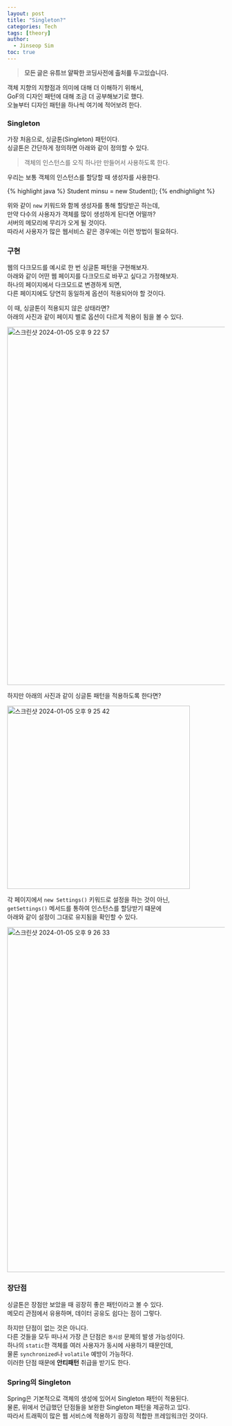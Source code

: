 ```yaml
---
layout: post
title: "Singleton?"
categories: Tech
tags: [theory]
author:
  - Jinseop Sim
toc: true
---
```

> __모든 글은 유튜브 얄팍한 코딩사전에 출처를 두고있습니다.__

객체 지향의 지향점과 의미에 대해 더 이해하기 위해서,  
GoF의 디자인 패턴에 대해 조금 더 공부해보기로 했다.  
오늘부터 디자인 패턴을 하나씩 여기에 적어보려 한다.  

### Singleton
가장 처음으로, 싱글톤(Singleton) 패턴이다.  
싱글톤은 간단하게 정의하면 아래와 같이 정의할 수 있다.  

> 객체의 인스턴스를 오직 하나만 만들어서 사용하도록 한다.

우리는 보통 객체의 인스턴스를 할당할 때 생성자를 사용한다.  

{% highlight java %}
Student minsu = new Student();
{% endhighlight %}

위와 같이 ```new``` 키워드와 함께 생성자를 통해 할당받곤 하는데,  
만약 다수의 사용자가 객체를 많이 생성하게 된다면 어떨까?  
서버의 메모리에 무리가 오게 될 것이다.  
따라서 사용자가 많은 웹서비스 같은 경우에는 이런 방법이 필요하다.  

### 구현
웹의 다크모드를 예시로 한 번 싱글톤 패턴을 구현해보자.  
아래와 같이 어떤 웹 페이지를 다크모드로 바꾸고 싶다고 가정해보자.  
하나의 페이지에서 다크모드로 변경하게 되면,  
다른 페이지에도 당연히 동일하게 옵션이 적용되어야 할 것이다.  

이 때, 싱글톤이 적용되지 않은 상태라면?  
아래의 사진과 같이 페이지 별로 옵션이 다르게 적용이 됨을 볼 수 있다.  

<img width="827" alt="스크린샷 2024-01-05 오후 9 22 57" src="https://github.com/Jinseop-Sim/Jinseop-Sim.github.io/assets/71700079/95c98569-e82b-4f7a-8e4f-b190cb545d7c">  

하지만 아래의 사진과 같이 싱글톤 패턴을 적용하도록 한다면?  

<img width="423" alt="스크린샷 2024-01-05 오후 9 25 42" src="https://github.com/Jinseop-Sim/Jinseop-Sim.github.io/assets/71700079/cf46075b-9f35-4a4c-8144-70477f9e1830">  

각 페이지에서 ```new Settings()``` 키워드로 설정을 하는 것이 아닌,  
```getSettings()``` 메서드를 통하여 인스턴스를 할당받기 떄문에  
아래와 같이 설정이 그대로 유지됨을 확인할 수 있다.  

<img width="797" alt="스크린샷 2024-01-05 오후 9 26 33" src="https://github.com/Jinseop-Sim/Jinseop-Sim.github.io/assets/71700079/b09941c5-7c62-40f1-b492-bb512777e2e1">  

### 장단점
싱글톤은 장점만 보았을 때 굉장히 좋은 패턴이라고 볼 수 있다.  
메모리 관점에서 유용하며, 데이터 공유도 쉽다는 점이 그렇다.  

하지만 단점이 없는 것은 아니다.  
다른 것들을 모두 떠나서 가장 큰 단점은 ```동시성``` 문제의 발생 가능성이다.  
하나의 ```static```한 객체를 여러 사용자가 동시에 사용하기 때문인데,  
물론 ```synchronized```나 ```volatile``` 예방이 가능하다.  
이러한 단점 때문에 __안티패턴__ 취급을 받기도 한다.  

### Spring의 Singleton
Spring은 기본적으로 객체의 생성에 있어서 Singleton 패턴이 적용된다.  
물론, 위에서 언급했던 단점들을 보완한 Singleton 패턴을 제공하고 있다.  
따라서 트래픽이 많은 웹 서비스에 적용하기 굉장히 적합한 프레임워크인 것이다.  
